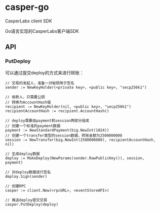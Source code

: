 # casper-go

CasperLabs client SDK

Go语言实现的CasperLabs客户端SDK

## API

### PutDeploy

可以通过提交deploy的方式来进行转账：

```golang
// 交易的发起人，准备一对秘钥用于签名
sender := NewKeyHolder(<private key>, <public key>, "secp256k1")

// 收款人，只需要公钥
// 转换为AccountHash值
recipient := NewKeyHolder(nil, <public key>, "secp256k1")
recipientAccountHash := recipient.AccountHash()

// deploy需要由payment和session两部分组成
// 创建一个标准的payment数据
payment := NewStandardPayment(big.NewInt(1024))
// 创建一个transfer类型的session数据，转账金额为2500000000
session := NewTransfer(big.NewInt(2500000000), recipientAccountHash, nil)

// 生成deploy数据
deploy := MakeDeploy(NewParams(sender.RawPublicKey()), session, payment)

// 对deploy数据进行签名
deploy.Sign(sender)

// 创建RPC
casper := client.New(<rpcURL>, <eventStoreAPI>)

// 推送deploy提交交易
casper.PutDeploy(deploy)
```
